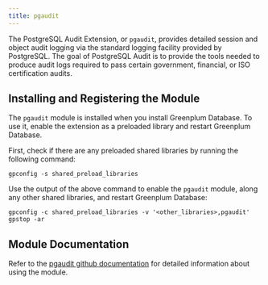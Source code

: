 ```yaml
---
title: pgaudit
---
```


The PostgreSQL Audit Extension, or `pgaudit`, provides detailed session and object audit logging via the standard logging facility provided by PostgreSQL. The goal of PostgreSQL Audit is to provide the tools needed to produce audit logs required to pass certain government, financial, or ISO certification audits.

## <a id="topic_reg"></a>Installing and Registering the Module

The `pgaudit` module is installed when you install Greenplum Database. To use it, enable the extension as a preloaded library and restart Greenplum Database.

First, check if there are any preloaded shared libraries by running the following command:

```
gpconfig -s shared_preload_libraries
```

Use the output of the above command to enable the `pgaudit` module, along any other shared libraries, and restart Greenplum Database:

```
gpconfig -c shared_preload_libraries -v '<other_libraries>,pgaudit'
gpstop -ar 
```

## <a id="topic_info"></a>Module Documentation

Refer to the [pgaudit github documentation](https://github.com/pgaudit/pgaudit/blob/master/README.md) for detailed information about using the module.

